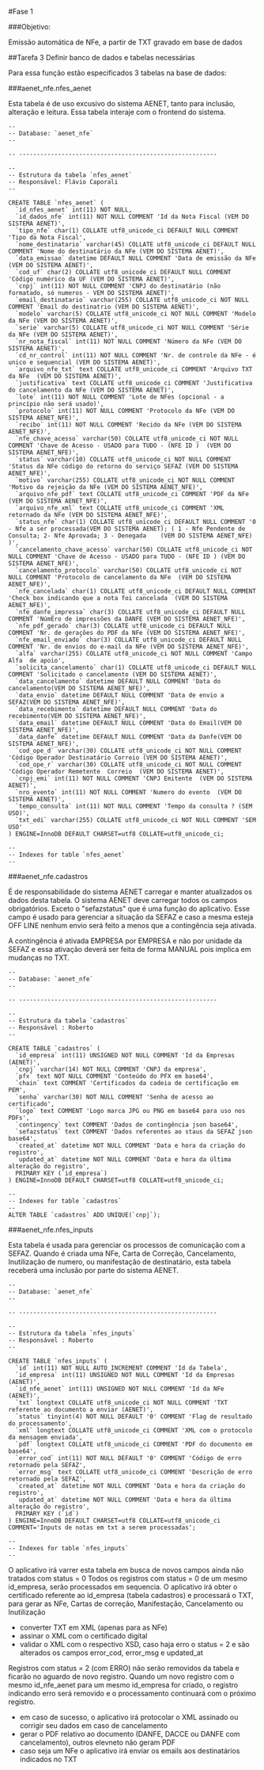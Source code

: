 #Fase 1

###Objetivo:

Emissão automática de NFe, a partir de TXT gravado em base de dados

##Tarefa 3 Definir banco de dados e tabelas necessárias

Para essa função estão especificados 3 tabelas na base de dados:

###aenet_nfe.nfes_aenet

Esta tabela é de uso excusivo do sistema AENET, tanto para inclusão, alteração e leitura. Essa tabela interaje com o frontend do sistema.

```mysql
--
-- Database: `aenet_nfe`
--

-- --------------------------------------------------------

--
-- Estrutura da tabela `nfes_aenet`
-- Responsável: Flávio Caporali
--

CREATE TABLE `nfes_aenet` (
  `id_nfes_aenet` int(11) NOT NULL,
  `id_dados_nfe` int(11) NOT NULL COMMENT 'Id da Nota Fiscal (VEM DO SISTEMA AENET)',
  `tipo_nfe` char(1) COLLATE utf8_unicode_ci DEFAULT NULL COMMENT 'Tipo da Nota Fiscal',
  `nome_destinatario` varchar(45) COLLATE utf8_unicode_ci DEFAULT NULL COMMENT 'Nome do destinatário da NFe (VEM DO SISTEMA AENET)',
  `data_emissao` datetime DEFAULT NULL COMMENT 'Data de emissão da NFe (VEM DO SISTEMA AENET)',
  `cod_uf` char(2) COLLATE utf8_unicode_ci DEFAULT NULL COMMENT 'Código numérico da UF (VEM DO SISTEMA AENET)',
  `cnpj` int(11) NOT NULL COMMENT 'CNPJ do destinatário (não formatado, só numeros - VEM DO SISTEMA AENET)',
  `email_destinatario` varchar(255) COLLATE utf8_unicode_ci NOT NULL COMMENT 'Email do destinatrio (VEM DO SISTEMA AENET)',
  `modelo` varchar(5) COLLATE utf8_unicode_ci NOT NULL COMMENT 'Modelo da NFe (VEM DO SISTEMA AENET)',
  `serie` varchar(5) COLLATE utf8_unicode_ci NOT NULL COMMENT 'Série da NFe (VEM DO SISTEMA AENET)',
  `nr_nota_fiscal` int(11) NOT NULL COMMENT 'Número da NFe (VEM DO SISTEMA AENET)',
  `cd_nr_control` int(11) NOT NULL COMMENT 'Nr. de controle da NFe - é unico e sequencial (VEM DO SISTEMA AENET)',
  `arquivo_nfe_txt` text COLLATE utf8_unicode_ci COMMENT 'Arquivo TXT da NFe  (VEM DO SISTEMA AENET)',
  `justificativa` text COLLATE utf8_unicode_ci COMMENT 'Justificativa do cancelamento da NFe (VEM DO SISTEMA AENET)',
  `lote` int(11) NOT NULL COMMENT 'Lote de NFes (opcional - a princípio não será usado)',
  `protocolo` int(11) NOT NULL COMMENT 'Protocolo da NFe (VEM DO SISTEMA AENET_NFE)',
  `recibo` int(11) NOT NULL COMMENT 'Recido da NFe (VEM DO SISTEMA AENET_NFE)',
  `nfe_chave_acesso` varchar(50) COLLATE utf8_unicode_ci NOT NULL COMMENT 'Chave de Acesso - USADO para TUDO - (NFE ID )  (VEM DO SISTEMA AENET_NFE)',
  `status` varchar(10) COLLATE utf8_unicode_ci NOT NULL COMMENT 'Status da NFe código do retorno do serviço SEFAZ (VEM DO SISTEMA AENET_NFE)',
  `motivo` varchar(255) COLLATE utf8_unicode_ci NOT NULL COMMENT 'Motivo da rejeição da NFe (VEM DO SISTEMA AENET_NFE)',
  `arquivo_nfe_pdf` text COLLATE utf8_unicode_ci COMMENT 'PDF da NFe (VEM DO SISTEMA AENET_NFE)',
  `arquivo_nfe_xml` text COLLATE utf8_unicode_ci COMMENT 'XML retornado da NFe (VEM DO SISTEMA AENET_NFE)',
  `status_nfe` char(1) COLLATE utf8_unicode_ci DEFAULT NULL COMMENT '0 - Nfe a ser processada(VEM DO SISTEMA AENET); ( 1 - Nfe Pendente de Consulta; 2- Nfe Aprovada; 3 - Denegada    (VEM DO SISTEMA AENET_NFE) )',
  `cancelamento_chave_acesso` varchar(50) COLLATE utf8_unicode_ci NOT NULL COMMENT 'Chave de Acesso - USADO para TUDO - (NFE ID ) (VEM DO SISTEMA AENET_NFE)',
  `cancelamento_protocolo` varchar(50) COLLATE utf8_unicode_ci NOT NULL COMMENT 'Protocolo de cancelamento da NFe  (VEM DO SISTEMA AENET_NFE)',
  `nfe_cancelada` char(1) COLLATE utf8_unicode_ci DEFAULT NULL COMMENT 'Check box indicando que a nota foi cancelada  (VEM DO SISTEMA AENET_NFE)',
  `nfe_danfe_impressa` char(3) COLLATE utf8_unicode_ci DEFAULT NULL COMMENT 'NúmEro de impressões da DANFE (VEM DO SISTEMA AENET_NFE)',
  `nfe_pdf_gerado` char(3) COLLATE utf8_unicode_ci DEFAULT NULL COMMENT 'Nr. de gerações do PDF da NFe (VEM DO SISTEMA AENET_NFE)',
  `nfe_email_enviado` char(3) COLLATE utf8_unicode_ci DEFAULT NULL COMMENT 'Nr. de envios do e-mail da NFe (VEM DO SISTEMA AENET_NFE)',
  `alfa` varchar(255) COLLATE utf8_unicode_ci NOT NULL COMMENT 'Campo Alfa  de apoio',
  `solicita_cancelamento` char(1) COLLATE utf8_unicode_ci DEFAULT NULL COMMENT 'Solicitado o cancelamento (VEM DO SISTEMA AENET)',
  `data_cancelamento` datetime DEFAULT NULL COMMENT 'Data do cancelamento(VEM DO SISTEMA AENET_NFE)',
  `data_envio` datetime DEFAULT NULL COMMENT 'Data de envio a SEFAZ(VEM DO SISTEMA AENET_NFE)',
  `data_recebimento` datetime DEFAULT NULL COMMENT 'Data do recebimento(VEM DO SISTEMA AENET_NFE)',
  `data_email` datetime DEFAULT NULL COMMENT 'Data do Email(VEM DO SISTEMA AENET_NFE)',
  `data_danfe` datetime DEFAULT NULL COMMENT 'Data da Danfe(VEM DO SISTEMA AENET_NFE)',
  `cod_ope_d` varchar(30) COLLATE utf8_unicode_ci NOT NULL COMMENT 'Código Operador Destinatário Correio (VEM DO SISTEMA AENET)',
  `cod_ope_r` varchar(30) COLLATE utf8_unicode_ci NOT NULL COMMENT 'Código Operador Remetente  Correio  (VEM DO SISTEMA AENET)',
  `cnpj_emi` int(11) NOT NULL COMMENT 'CNPJ Emitente  (VEM DO SISTEMA AENET)',
  `nro_evento` int(11) NOT NULL COMMENT 'Numero do evento  (VEM DO SISTEMA AENET)',
  `tempo_consulta` int(11) NOT NULL COMMENT 'Tempo da consulta ? (SEM USO)',
  `txt_edi` varchar(255) COLLATE utf8_unicode_ci NOT NULL COMMENT 'SEM USO'
) ENGINE=InnoDB DEFAULT CHARSET=utf8 COLLATE=utf8_unicode_ci;

--
-- Indexes for table `nfes_aenet`
--

```

###aenet_nfe.cadastros

É de responsabilidade do sistema AENET carregar e manter atualizados os dados desta tabela.
O sistema AENET deve carregar todos os campos obrigatórios.
Exceto o "sefazstatus" que é uma função do aplicativo.
Esse campo é usado para gerenciar a situação da SEFAZ e caso a mesma esteja OFF LINE nenhum envio será feito a menos que a contingência seja ativada.

A contingência é ativada EMPRESA por EMPRESA e não por unidade da SEFAZ e essa ativação deverá ser feita de forma MANUAL pois implica em mudanças no TXT.

```mysql
--
-- Database: `aenet_nfe`
--

-- --------------------------------------------------------

--
-- Estrutura da tabela `cadastros`
-- Responsável : Roberto
--

CREATE TABLE `cadastros` (
  `id_empresa` int(11) UNSIGNED NOT NULL COMMENT 'Id da Empresas (AENET)',
  `cnpj` varchar(14) NOT NULL COMMENT 'CNPJ da empresa',
  `pfx` text NOT NULL COMMENT 'Conteúdo do PFX em base64',
  `chain` text COMMENT 'Certificados da cadeia de certificação em PEM',
  `senha` varchar(30) NOT NULL COMMENT 'Senha de acesso ao certificado',
  `logo` text COMMENT 'Logo marca JPG ou PNG em base64 para uso nos PDFs',
  `contingency` text COMMENT 'Dados de contingência json base64',
  `sefazstatus` text COMMENT 'Dados referentes ao staus da SEFAZ json base64',
  `created_at` datetime NOT NULL COMMENT 'Data e hora da criação do registro',
  `updated_at` datetime NOT NULL COMMENT 'Data e hora da última alteração do registro',
  PRIMARY KEY (`id_empresa`)
) ENGINE=InnoDB DEFAULT CHARSET=utf8 COLLATE=utf8_unicode_ci;

--
-- Indexes for table `cadastros`
--
ALTER TABLE `cadastros` ADD UNIQUE(`cnpj`);
```

###aenet_nfe.nfes_inputs

Esta tabela é usada para gerenciar os processos de comunicação com a SEFAZ.
Quando é criada uma NFe, Carta de Correção, Cancelamento, Inutilização de numero, ou manifestação de destinatário, esta tabela receberá uma inclusão por parte do sistema AENET.

```mysql
--
-- Database: `aenet_nfe`
--

-- --------------------------------------------------------

--
-- Estrutura da tabela `nfes_inputs`
-- Responsável : Roberto
--

CREATE TABLE `nfes_inputs` (
  `id` int(11) NOT NULL AUTO_INCREMENT COMMENT 'Id da Tabela',
  `id_empresa` int(11) UNSIGNED NOT NULL COMMENT 'Id da Empresas (AENET)',
  `id_nfe_aenet` int(11) UNSIGNED NOT NULL COMMENT 'Id da NFe (AENET)',
  `txt` longtext COLLATE utf8_unicode_ci NOT NULL COMMENT 'TXT referente ao documento a enviar (AENET)',
  `status` tinyint(4) NOT NULL DEFAULT '0' COMMENT 'Flag de resultado do processamento',
  `xml` longtext COLLATE utf8_unicode_ci COMMENT 'XML com o protocolo da mensagem enviada',
  `pdf` longtext COLLATE utf8_unicode_ci COMMENT 'PDF do documento em base64',
  `error_cod` int(11) NOT NULL DEFAULT '0' COMMENT 'Código de erro retornado pela SEFAZ',
  `error_msg` text COLLATE utf8_unicode_ci COMMENT 'Descrição de erro retornado pela SEFAZ',
  `created_at` datetime NOT NULL COMMENT 'Data e hora da criação do registro',
  `updated_at` datetime NOT NULL COMMENT 'Data e hora da última alteração do registro',
  PRIMARY KEY (`id`)
) ENGINE=InnoDB DEFAULT CHARSET=utf8 COLLATE=utf8_unicode_ci COMMENT='Inputs de notas em txt a serem processadas';

--
-- Indexes for table `nfes_inputs`
--

```

O aplicativo irá varrer esta tabela em busca de novos campos ainda não tratados com status = 0 
Todos os registros com status = 0 de um mesmo id_empresa, serão processados em sequencia. 
O aplicativo irá obter o certificado referente ao id_empresa (tabela cadastros) e processará o TXT, para gerar as NFe, Cartas de correção, Manifestação, Cancelamento ou Inutilização
- converter TXT em XML (apenas para as NFe)
- assinar o XML com o certificado digital
- validar o XML com o respectivo XSD, caso haja erro o status = 2 e são alterados os campos error_cod, error_msg e updated_at

Registros com status = 2 (com ERRO) não serão removidos da tabela e ficarão no aguardo de novo registro. Quando um novo registro com o mesmo id_nfe_aenet para um mesmo id_empresa for criado, o registro indicando erro será removido e o processamento continuará com o próximo registro.

- em caso de sucesso, o aplicativo irá protocolar o XML assinado ou corrigir seu dados em caso de cancelamento
- gerar o PDF relativo ao documento (DANFE, DACCE ou DANFE com cancelamento), outros elevneto não geram PDF 
- caso seja um NFe o aplicativo irá enviar os emails aos destinatários indicados no TXT
